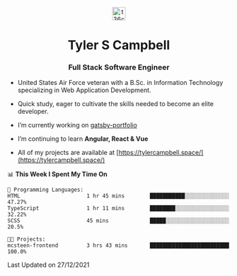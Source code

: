 <p align="center">
<a href="https://www.linkedin.com/in/t36campbell" target="blank"><img align="center" src="https://ik.imagekit.io/t36campbell/Portfolio/linkedin.png.original_m8bbGgPh6.png" alt="t36campbell" height="30" width="30" /></a>
</p>
<h1 align="center">Tyler S Campbell</h1>
<h3 align="center">Full Stack Software Engineer</h3>

* United States Air Force veteran with a B.Sc. in Information Technology specializing in Web Application Development. 

* Quick study, eager to cultivate the skills needed to become an elite developer.

* I’m currently working on [gatsby-portfolio](https://github.com/t36campbell/gatsby-portfolio)

* I’m continuing to learn **Angular, React & Vue**

* All of my projects are available at [https://tylercampbell.space/](https://tylercampbell.space/)

<!--START_SECTION:waka-->
📊 **This Week I Spent My Time On** 

```text
💬 Programming Languages: 
HTML                     1 hr 45 mins        ███████████░░░░░░░░░░░░░░   47.27% 
TypeScript               1 hr 11 mins        ████████░░░░░░░░░░░░░░░░░   32.22% 
SCSS                     45 mins             █████░░░░░░░░░░░░░░░░░░░░   20.5%

🐱‍💻 Projects: 
mcsteen-frontend         3 hrs 43 mins       █████████████████████████   100.0%

```


 Last Updated on 27/12/2021
<!--END_SECTION:waka-->
